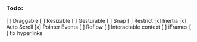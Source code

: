 ### Todo:

 [ ] Draggable
 [ ] Resizable
 [ ] Gesturable
 [ ] Snap
 [ ] Restrict
 [x] Inertia
 [x] Auto Scroll
 [x] Pointer Events
 [ ] Reflow
 [ ] Interactable context
 [ ] iFrames
 [ ] fix hyperlinks

